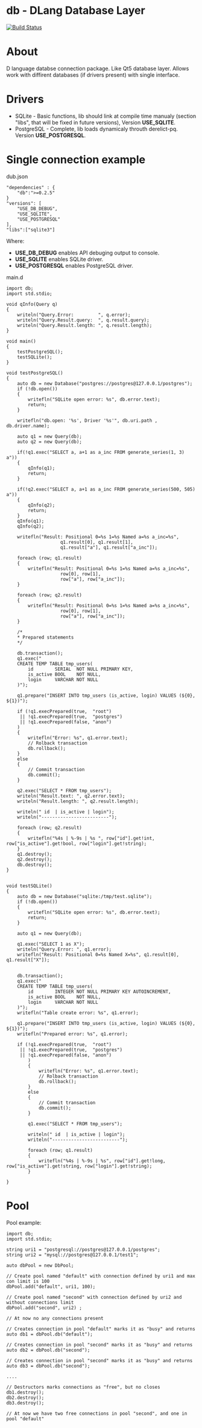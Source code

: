 db - DLang Database Layer
=========================
[![Build Status](https://travis-ci.org/anton-dutov/db.svg?branch=master)](https://travis-ci.org/anton-dutov/db)


About
=====
D language databse connection package. Like Qt5 database layer.
Allows work with diffirent databases (if drivers present) with single interface.

Drivers
=======
* SQLite - Basic functions, lib should
link at compile time manualy (section "libs", that will be fixed in future versions), Version **USE_SQLITE**.
* PostgreSQL - Complete, lib loads dynamicaly throuth derelict-pq. Version **USE_POSTGRESQL**.

Single connection example
=========================
dub.json

    "dependencies" : {
        "db":">=0.2.5"
    }
    "versions": [
        "USE_DB_DEBUG",
        "USE_SQLITE",
        "USE_POSTGRESQL"
    ],
    "libs":["sqlite3"]

Where:
* **USE_DB_DEBUG** enables API debuging output to console.
* **USE_SQLITE** enables SQLite driver.
* **USE_POSTGRESQL** enables PostgreSQL driver.

main.d

    import db;
    import std.stdio;

    void qInfo(Query q)
    {
        writeln("Query.Error:         ", q.error);
        writeln("Query.Result.query:  ", q.result.query);
        writeln("Query.Result.length: ", q.result.length);
    }

    void main()
    {
        testPostgreSQL();
        testSQLite();
    }

    void testPostgreSQL()
    {
        auto db = new Database("postgres://postgres@127.0.0.1/postgres"); 
        if (!db.open())
        {
            writefln("SQLite open error: %s", db.error.text);
            return;
        }
        
        writefln("db.open: '%s', Driver '%s'", db.uri.path , db.driver.name);

        auto q1 = new Query(db);
        auto q2 = new Query(db);
        
        if(!q1.exec("SELECT a, a+1 as a_inc FROM generate_series(1, 3) a"))
        {
            qInfo(q1);
            return;
        }
            
        if(!q2.exec("SELECT a, a+1 as a_inc FROM generate_series(500, 505) a")) 
        {
            qInfo(q2);
            return;
        }
        qInfo(q1);
        qInfo(q2);
        
        writefln("Result: Positional 0=%s 1=%s Named a=%s a_inc=%s",
                        q1.result[0], q1.result[1],
                        q1.result["a"], q1.result["a_inc"]);
        
        foreach (row; q1.result)
        {
            writefln("Result: Positional 0=%s 1=%s Named a=%s a_inc=%s",
                        row[0], row[1],
                        row["a"], row["a_inc"]);
        }

        foreach (row; q2.result)
        {
            writefln("Result: Positional 0=%s 1=%s Named a=%s a_inc=%s",
                        row[0], row[1],
                        row["a"], row["a_inc"]);
        }

        /*
        * Prepared statements
        */

        db.transaction();
        q1.exec("
        CREATE TEMP TABLE tmp_users(
            id        SERIAL  NOT NULL PRIMARY KEY,
            is_active BOOL    NOT NULL,
            login     VARCHAR NOT NULL
        )");

        q1.prepare("INSERT INTO tmp_users (is_active, login) VALUES (${0}, ${1})");

        if (!q1.execPrepared(true,  "root")
         || !q1.execPrepared(true,  "postgres")
         || !q1.execPrepared(false, "anon")
        )
        {
            writefln("Error: %s", q1.error.text);
            // Rolback transaction
            db.rollback();
        }
        else
        {
            // Commit transaction
            db.commit();
        }

        q2.exec("SELECT * FROM tmp_users");
        writeln("Result.text: ", q2.error.text);
        writeln("Result.length: ", q2.result.length);

        writeln(" id  | is_active | login");
        writeln("-------------------------");

        foreach (row; q2.result)
        {
            writefln("%4s | %-9s | %s ", row["id"].get!int, row["is_active"].get!bool, row["login"].get!string);
        }
        q1.destroy();
        q2.destroy();
        db.destroy();
    }


    void testSQLite()
    {
        auto db = new Database("sqlite:/tmp/test.sqlite"); 
        if (!db.open())
        {
            writefln("SQLite open error: %s", db.error.text);
            return;
        }

        auto q1 = new Query(db);
            
        q1.exec("SELECT 1 as X");
        writeln("Query.Error: ", q1.error);
        writefln("Result: Positional 0=%s Named X=%s", q1.result[0], q1.result["X"]);

            
        db.transaction();
        q1.exec("
        CREATE TEMP TABLE tmp_users(
            id        INTEGER NOT NULL PRIMARY KEY AUTOINCREMENT,
            is_active BOOL    NOT NULL,
            login     VARCHAR NOT NULL
        )");
        writefln("Table create error: %s", q1.error);

        q1.prepare("INSERT INTO tmp_users (is_active, login) VALUES (${0}, ${1})");
        writefln("Prepared error: %s", q1.error);

        if (!q1.execPrepared(true,  "root")
         || !q1.execPrepared(true,  "postgres")
         || !q1.execPrepared(false, "anon")
            )
            {
                writefln("Error: %s", q1.error.text);
                // Rolback transaction
                db.rollback();
            }
            else
            {
                // Commit transaction
                db.commit();
            }

            q1.exec("SELECT * FROM tmp_users");

            writeln(" id  | is_active | login");
            writeln("-------------------------");

            foreach (row; q1.result)
            {
                writefln("%4s | %-9s | %s", row["id"].get!long, row["is_active"].get!string, row["login"].get!string);
            }

    }


Pool
====
Pool example:

    import db;
    import std.stdio;

    string uri1 = "postgresql://postgres@127.0.0.1/postgres";
    string uri2 = "mysql://postgres@127.0.0.1/test1";

    auto dbPool = new DbPool;

    // Create pool named "default" with connection defined by uri1 and max con limit is 100
    dbPool.add("default", uri1, 100);

    // Create pool named "second" with connection defined by uri2 and without connections limit
    dbPool.add("second", uri2) ;

    // At now no any connections present

    // Creates connection in pool "default" marks it as "busy" and returns
    auto db1 = dbPool.db("default");

    // Creates connection in pool "second" marks it as "busy" and returns
    auto db2 = dbPool.db("second");

    // Creates connection in pool "second" marks it as "busy" and returns
    auto db3 = dbPool.db("second");

    ....

    // Destructors marks connections as "free", but no closes
    db1.destroy();
    db2.destroy();
    db3.destroy();

    // At now we have two free connections in pool "second", and one in pool "default"


